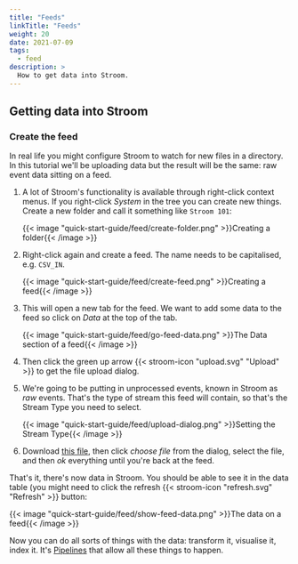 ```yaml
---
title: "Feeds"
linkTitle: "Feeds"
weight: 20
date: 2021-07-09
tags: 
  - feed
description: >
  How to get data into Stroom. 
---
```


## Getting data into Stroom

### Create the feed

In real life you might configure Stroom to watch for new files in a directory. In this tutorial we'll be uploading data but the result will be the same: raw event data sitting on a feed.

1. A lot of Stroom's functionality is available through right-click context menus. If you right-click  _System_ in the tree you can create new things. Create a new folder and call it something like `Stroom 101`:

   {{< image "quick-start-guide/feed/create-folder.png" >}}Creating a folder{{< /image >}}

1. Right-click again and create a feed. The name needs to be capitalised, e.g. `CSV_IN`.

   {{< image "quick-start-guide/feed/create-feed.png" >}}Creating a feed{{< /image >}}

1. This will open a new tab for the feed. We want to add some data to the feed so click on _Data_ at the top of the tab. 

   {{< image "quick-start-guide/feed/go-feed-data.png" >}}The Data section of a feed{{< /image >}}

1. Then click the green up arrow {{< stroom-icon "upload.svg" "Upload" >}}
 to get the file upload dialog.

1. We're going to be putting in unprocessed events, known in Stroom as _raw_ events. That's the type of stream this feed will contain, so that's the Stream Type you need to select. 

   {{< image "quick-start-guide/feed/upload-dialog.png" >}}Setting the Stream Type{{< /image >}}

1. Download [this file](../resources/mock_stroom_data.csv), then click _choose file_ from the dialog, select the file, and then _ok_ everything until you're back at the feed.

That's it, there's now data in Stroom. You should be able to see it in the data table (you might need to click the refresh {{< stroom-icon "refresh.svg" "Refresh" >}}
 button:

{{< image "quick-start-guide/feed/show-feed-data.png" >}}The data on a feed{{< /image >}}

Now you can do all sorts of things with the data: transform it, visualise it, index it. It's [Pipelines](../process/process.md) that allow all these things to happen.
